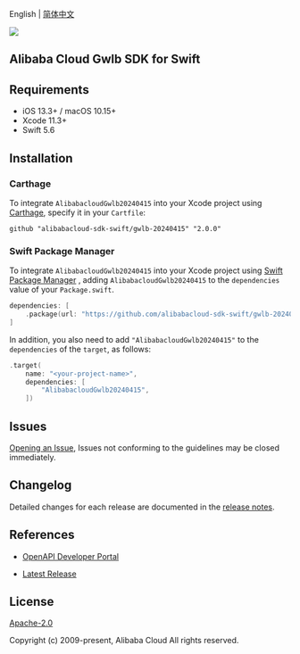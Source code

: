 English | [简体中文](README-CN.md)

![](https://aliyunsdk-pages.alicdn.com/icons/AlibabaCloud.svg)

## Alibaba Cloud Gwlb SDK for Swift

## Requirements

- iOS 13.3+ / macOS 10.15+
- Xcode 11.3+
- Swift 5.6

## Installation

### Carthage

To integrate `AlibabacloudGwlb20240415` into your Xcode project using [Carthage](https://github.com/Carthage/Carthage), specify it in your `Cartfile`:

```ogdl
github "alibabacloud-sdk-swift/gwlb-20240415" "2.0.0"
```

### Swift Package Manager

To integrate `AlibabacloudGwlb20240415` into your Xcode project using [Swift Package Manager](https://swift.org/package-manager/) , adding `AlibabacloudGwlb20240415` to the `dependencies` value of your `Package.swift`.

```swift
dependencies: [
    .package(url: "https://github.com/alibabacloud-sdk-swift/gwlb-20240415.git", from: "2.0.0")
]
```

In addition, you also need to add `"AlibabacloudGwlb20240415"` to the `dependencies` of the `target`, as follows:

```swift
.target(
    name: "<your-project-name>",
    dependencies: [
        "AlibabacloudGwlb20240415",
    ])
```

## Issues

[Opening an Issue](https://github.com/alibabacloud-sdk-swift/gwlb-20240415/issues/new), Issues not conforming to the guidelines may be closed immediately.

## Changelog

Detailed changes for each release are documented in the [release notes](./ChangeLog.txt).

## References

* [OpenAPI Developer Portal](https://next.api.alibabacloud.com/home)
- [Latest Release](https://github.com/alibabacloud-sdk-swift/gwlb-20240415)

## License

[Apache-2.0](http://www.apache.org/licenses/LICENSE-2.0)

Copyright (c) 2009-present, Alibaba Cloud All rights reserved.
